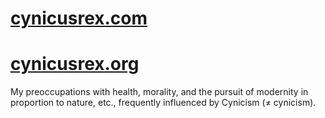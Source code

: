 # [cynicusrex.com](https://www.cynicusrex.com)
# [cynicusrex.org](https://www.cynicusrex.org)

My preoccupations with health, morality, and the pursuit of modernity in proportion to nature, etc., frequently influenced by Cynicism (≠ cynicism).